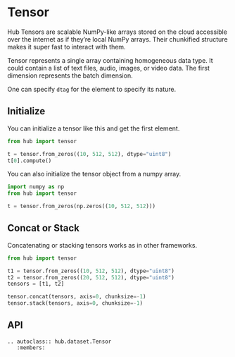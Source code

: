 # Tensor

Hub Tensors are scalable NumPy-like arrays stored on the cloud accessible over the internet as if they’re local NumPy arrays. Their chunkified structure makes it super fast to interact with them.

Tensor represents a single array containing homogeneous data type. It could contain a list of text files, audio, images, or video data. The first dimension represents the batch dimension. 

One can specify `dtag` for the element to specify its nature.


## Initialize
You can initialize a tensor like this and get the first element.
```python
from hub import tensor

t = tensor.from_zeros((10, 512, 512), dtype="uint8")
t[0].compute()
```

You can also initialize the tensor object from a numpy array.

```python
import numpy as np
from hub import tensor

t = tensor.from_zeros(np.zeros((10, 512, 512)))
```


## Concat or Stack

Concatenating or stacking tensors works as in other frameworks.

```python
from hub import tensor

t1 = tensor.from_zeros((10, 512, 512), dtype="uint8")
t2 = tensor.from_zeros((20, 512, 512), dtype="uint8")
tensors = [t1, t2]

tensor.concat(tensors, axis=0, chunksize=-1)
tensor.stack(tensors, axis=0, chunksize=-1)
```

## API
```eval_rst
.. autoclass:: hub.dataset.Tensor
   :members:
```
